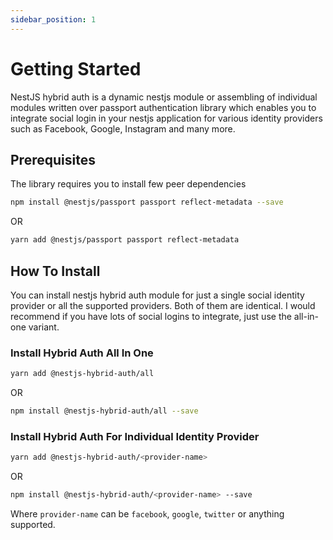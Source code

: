 ```yaml
---
sidebar_position: 1
---
```


# Getting Started

NestJS hybrid auth is a dynamic nestjs module or assembling of individual modules written over passport authentication library which enables you to integrate social login in your nestjs application for various identity providers such as Facebook, Google, Instagram and many more.

## Prerequisites

The library requires you to install few peer dependencies

```bash
npm install @nestjs/passport passport reflect-metadata --save
```

OR

```bash
yarn add @nestjs/passport passport reflect-metadata
```

## How To Install

You can install nestjs hybrid auth module for just a single social identity provider or all the supported providers. Both of them are identical. I would recommend if you have lots of social logins to integrate, just use the all-in-one variant.

### Install Hybrid Auth All In One

```bash
yarn add @nestjs-hybrid-auth/all
```

OR

```bash
npm install @nestjs-hybrid-auth/all --save
```

### Install Hybrid Auth For Individual Identity Provider

```bash
yarn add @nestjs-hybrid-auth/<provider-name>
```

OR

```bash
npm install @nestjs-hybrid-auth/<provider-name> --save
```

Where `provider-name` can be `facebook`, `google`, `twitter` or anything supported.
